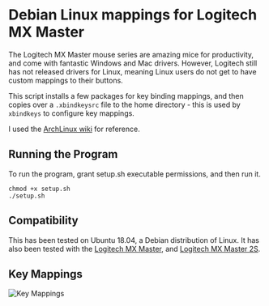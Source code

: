# Debian Linux mappings for Logitech MX Master 

The Logitech MX Master mouse series are amazing mice for productivity, and come with fantastic Windows and Mac drivers. However, Logitech still has not released drivers for Linux, meaning Linux users do not get to have custom mappings to their buttons. 

This script installs a few packages for key binding mappings, and then copies over a ```.xbindkeysrc``` file to the home directory - this is used by ```xbindkeys``` to configure key mappings. 

I used the [ArchLinux wiki](https://wiki.archlinux.org/index.php/Logitech_MX_Master) for reference.  

## Running the Program
To run the program, grant setup.sh executable permissions, and then run it.

```
chmod +x setup.sh
./setup.sh
```

## Compatibility
This has been tested on Ubuntu 18.04, a Debian distribution of Linux. It has also been tested with the [Logitech MX Master](https://amzn.to/2Cn3kjC), and [Logitech MX Master 2S](https://amzn.to/2CONteP).

## Key Mappings
![Key Mappings](http://brianlam.me/assets/images/blog/1539816345.png "Key Mappings")
